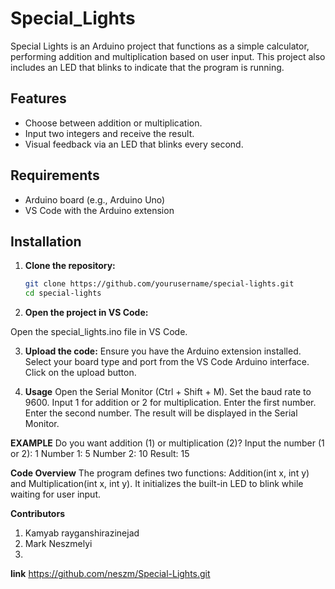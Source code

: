 # Special_Lights

Special Lights is an Arduino project that functions as a simple calculator, performing addition and multiplication based on user input. This project also includes an LED that blinks to indicate that the program is running.

## Features

- Choose between addition or multiplication.
- Input two integers and receive the result.
- Visual feedback via an LED that blinks every second.

## Requirements

- Arduino board (e.g., Arduino Uno)
- VS Code with the Arduino extension

## Installation

1. **Clone the repository:**
   ```bash
   git clone https://github.com/yourusername/special-lights.git
   cd special-lights

2. **Open the project in VS Code:**

Open the special_lights.ino file in VS Code.

3. **Upload the code:**
Ensure you have the Arduino extension installed.
Select your board type and port from the VS Code Arduino interface.
Click on the upload button.

4. **Usage**
Open the Serial Monitor (Ctrl + Shift + M).
Set the baud rate to 9600.
Input 1 for addition or 2 for multiplication.
Enter the first number.
Enter the second number.
The result will be displayed in the Serial Monitor.

**EXAMPLE**
Do you want addition (1) or multiplication (2)? Input the number (1 or 2):
1
Number 1:
5
Number 2:
10
Result: 15

**Code Overview**
The program defines two functions: Addition(int x, int y) and Multiplication(int x, int y).
It initializes the built-in LED to blink while waiting for user input.

**Contributors**
1. Kamyab rayganshirazinejad
2. Mark Neszmelyi
3. 

**link**
https://github.com/neszm/Special-Lights.git
